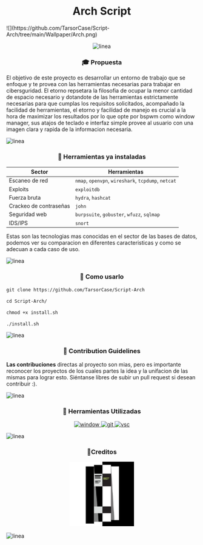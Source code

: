 
 <h1 align="center"> Arch Script </h1>
 <div align="center">
</div>
![](https://github.com/TarsorCase/Script-Arch/tree/main/Wallpaper/Arch.png)
<p align="center">
<img src="https://raw.githubusercontent.com/andreasbm/readme/master/assets/lines/colored.png" alt="linea" />
  <h3 align="center">🎓 Propuesta</h3>
El objetivo de este proyecto es desarrollar un entorno de trabajo que se enfoque y te provea con las herramientas necesarias para trabajar en cibersguridad. El etorno repsetara la filosofia de ocupar la menor cantidad de espacio necesario y dotandote de las herramientas estrictamente necesarias para que cumplas los requisitos solicitados, acompañado la facilidad de herramientas, el etorno y facilidad de manejo es crucial a la hora de maximizar los resultados por lo que opte por bspwm como window manager, sus atajos de teclado e interfaz simple provee al usuario con una imagen clara y rapida de la informacion necesaria. 
</p> 
<img src="https://raw.githubusercontent.com/andreasbm/readme/master/assets/lines/colored.png" alt="linea" />

<h3 align="center">📖 Herramientas ya instaladas</h3>

| Sector                 | Herramientas                                            |
|------------------------|---------------------------------------------------------|
| Escaneo de red         | `nmap`, `openvpn`, `wireshark`, `tcpdump`, `netcat`     |
| Exploits               | `exploitdb`                                             |
| Fuerza bruta           | `hydra`, `hashcat`                                      |
| Crackeo de contraseñas | `john`                                                  |
| Seguridad web          | `burpsuite`, `gobuster`, `wfuzz`, `sqlmap`              |
| IDS/IPS                | `snort`                                                 |


Estas son las tecnologias mas conocidas en el sector de las bases de datos, podemos ver su comparacion en diferentes caracteristicas y como se adecuan a cada caso de uso.

<img src="https://raw.githubusercontent.com/andreasbm/readme/master/assets/lines/colored.png" alt="linea" />
<h3 align="center">🥪 Como usarlo</h3>

```
git clone https://github.com/TarsorCase/Script-Arch
```
```
cd Script-Arch/
```
```
chmod +x install.sh
```
```
./install.sh
```

<img src="https://raw.githubusercontent.com/andreasbm/readme/master/assets/lines/colored.png" alt="linea" />


<h3 align="center">🔎 Contribution Guidelines </h3>

</p>

**Las contribuciones** directas al proyecto son mias, pero es importante reconocer los proyectos de los cuales partes la idea y la unifacion de las mismas para lograr esto. 
Siéntanse libres de subir un pull request si desean contribuir :).

<img src="https://raw.githubusercontent.com/andreasbm/readme/master/assets/lines/colored.png" alt="linea" />

<h3 align="center">🔎 Herramientas Utilizadas </h3>

<div align="center">
<p align="center">
  <a href=" " target="_blank" rel="noreferrer">
    <img src="https://upload.wikimedia.org/wikipedia/commons/thumb/5/5f/Windows_logo_-_2012.svg/768px-Windows_logo_-_2012.svg.png" alt="window" width="40" height="40"/>
  </a>
  <a href="https://git-scm.com/" target="_blank" rel="noreferrer">
    <img src="https://git-scm.com/images/logos/downloads/Git-Icon-1788C.png" alt="git" width="40" height="40"/>
  </a>
  <a href="yes">
    <img src="https://cdn.jsdelivr.net/gh/devicons/devicon/icons/linux/linux-original.svg" alt="vsc" width="40" height="40"/>
  </a>
</p>
 </div>


<img src="https://raw.githubusercontent.com/andreasbm/readme/master/assets/lines/colored.png" alt="linea" />
<h3 align="center">👤Creditos </h3>


<div align="center">
<p align="center">
  <a href="https://github.com/TarsorCase" target="_blank" rel="noreferrer">
    <img src="https://github.com/TarsorCase/ExamenFinalBD/blob/master/Photos/TarsorCase.jpg" alt="vsc" width="170" height="170"/>
  </a>
</p>
</div>

<img src="https://raw.githubusercontent.com/andreasbm/readme/master/assets/lines/colored.png" alt="linea" />

